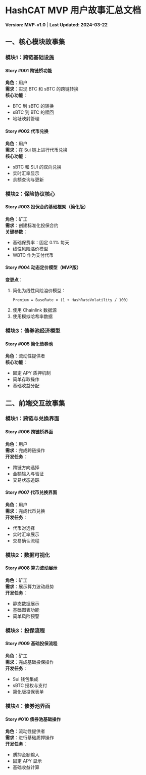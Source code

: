 # HashCAT MVP 用户故事汇总文档
**Version: MVP-v1.0** | **Last Updated: 2024-03-22**

## 一、核心模块故事集

### 模块1：跨链基础设施
#### Story #001 跨链桥功能
**角色**：用户  
**需求**：实现 BTC 和 sBTC 的跨链转换  
**核心功能**：
- BTC 到 sBTC 的转换
- sBTC 到 BTC 的赎回
- 地址映射管理

#### Story #002 代币兑换
**角色**：用户  
**需求**：在 Sui 链上进行代币兑换  
**核心功能**：
- sBTC 和 SUI 的双向兑换
- 实时汇率显示
- 余额查询与更新

### 模块2：保险协议核心
#### Story #003 投保合约基础框架（简化版）
**角色**：矿工  
**需求**：创建标准化投保合约  
**关键参数**：  
- 基础保费率：固定 0.1% 每天
- 线性风险溢价模型
- WBTC 作为支付代币

#### Story #004 动态定价模型（MVP版）
**变更点**：
1. 简化为线性风险溢价模型：
   ```
   Premium = BaseRate × (1 + HashRateVolatility / 100)
   ```
2. 使用 Chainlink 数据源
3. 使用模拟哈希率数据

### 模块3：债券池经济模型
#### Story #005 简化债券池
**角色**：流动性提供者  
**核心功能**：
- 固定 APY 质押机制
- 简单存取操作
- 基础收益分配

## 二、前端交互故事集

### 模块1：跨链与兑换界面
#### Story #006 跨链桥界面
**角色**：用户  
**需求**：完成跨链操作  
**开发任务**：
- 跨链方向选择
- 金额输入与验证
- 交易状态追踪

#### Story #007 代币兑换界面
**角色**：用户  
**需求**：完成代币兑换  
**开发任务**：
- 代币对选择
- 实时汇率展示
- 交易确认流程

### 模块2：数据可视化
#### Story #008 算力波动展示
**角色**：矿工  
**需求**：展示算力波动趋势  
**开发任务**：
- 静态数据展示
- 基础图表功能
- 简单风险预警

### 模块3：投保流程
#### Story #009 基础投保流程
**角色**：矿工  
**需求**：完成基础投保操作  
**开发任务**：
- Sui 钱包集成
- sBTC 授权与支付
- 简化版投保表单

### 模块4：债券池界面
#### Story #010 债券池基础操作
**角色**：流动性提供者  
**需求**：进行基础质押操作  
**开发任务**：
- 质押金额输入
- 固定 APY 显示
- 基础收益计算 